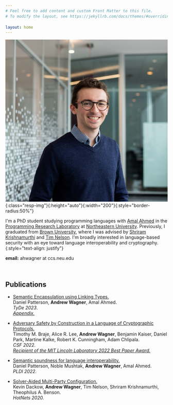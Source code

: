 ```yaml
---
# Feel free to add content and custom Front Matter to this file.
# To modify the layout, see https://jekyllrb.com/docs/themes/#overriding-theme-defaults

layout: home
---
```


![Andrew Wagner](assets/pic.png){:class="resp-img"}{:height="auto"}{:width="200"}{:style="border-radius:50%"}


I'm a PhD student studying programming languages with 
[Amal Ahmed][amal] in the [Programming Research Laboratory][prl] at [Northeastern University][khoury].
Previously, I graduated from [Brown University][brown], 
where I was advised by [Shriram Krishnamurthi][shriram] and [Tim Nelson][tim].
I'm broadly interested in language-based security with an eye toward language interoperability and cryptography.
{:style="text-align: justify"}

**email:** ahwagner at ccs.neu.edu

<br style="clear: both">

## Publications

- [Semantic Encapsulation using Linking Types.][linktype]  
  Daniel Patterson, **Andrew Wagner**, Amal Ahmed.  
  *TyDe 2023*.  
  [*Appendix.*][linktype-apdx]

- [Adversary Safety by Construction in a Language of Cryptographic Protocols.][advsafety]  
  Timothy M. Braje, Alice R. Lee, **Andrew Wagner**, Benjamin Kaiser,
  Daniel Park, Martine Kalke, Robert K. Cunningham, Adam Chlipala.  
  *CSF 2022.*  
  [*Recipient of the MIT Lincoln Laboratory 2022 Best Paper Award.*][advsafety-award]
  
- [Semantic soundness for language interoperability.][seminterop]  
  Daniel Patterson, Noble Mushtak, **Andrew Wagner**, Amal Ahmed.  
  *PLDI 2022.*

- [Solver-Aided Multi-Party Configuration.][mpconfig]  
  Kevin Dackow, **Andrew Wagner**, Tim Nelson, Shriram Krishnamurthi, Theophilus A. Benson.  
  *HotNets 2020.*

[amal]: https://ccs.neu.edu/~amal/
[khoury]: https://www.khoury.northeastern.edu/
[prl]: https://prl.khoury.northeastern.edu/
[brown]: https://cs.brown.edu/
[shriram]: https://cs.brown.edu/~sk/
[tim]: https://cs.brown.edu/people/tbn/

[mpconfig]: https://doi.org/10.1145/3422604.3425944
[seminterop]: https://doi.org/10.1145/3519939.3523703
[advsafety]: https://doi.org/10.1109/CSF54842.2022.9919638
[advsafety-award]: https://www.ll.mit.edu/about/awards-recognition/best-paper-best-invention-awards
[linktype]: assets/papers/sem-encap-link-types.pdf
[linktype-apdx]: assets/papers/sem-encap-link-types-apdx.pdf


